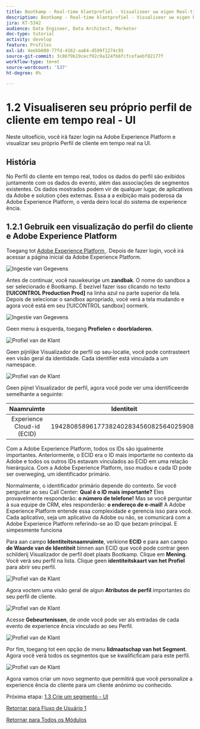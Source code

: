 ```yaml
---
title: Bootkamp - Real-time klantprofiel - Visualiseer uw eigen Real-time klantprofiel - UI - Brazilië
description: Bootkamp - Real-time klantprofiel - Visualiseer uw eigen Real-time klantprofiel - UI - Brazilië
jira: KT-5342
audience: Data Engineer, Data Architect, Marketer
doc-type: tutorial
activity: develop
feature: Profiles
exl-id: 4eebb080-77fd-4162-aa64-d599f1274c93
source-git-commit: 3c86f9b19cecf92c9a324fb6fcfcefaebf82177f
workflow-type: tm+mt
source-wordcount: '537'
ht-degree: 0%

---
```


# 1.2 Visualiseren seu próprio perfil de cliente em tempo real - UI

Neste uitoefício, você irá fazer login na Adobe Experience Platform e visualizar seu próprio Perfil de cliente em tempo real na UI.

## História

No Perfil do cliente em tempo real, todos os dados do perfil são exibidos juntamente com os dados do evento, além das associações de segmentos existentes. Os dados mostrados podem vir de qualquer lugar, de aplicativos da Adobe e solution ções externas. Essa a a exibição mais poderosa da Adobe Experience Platform, o verda deiro local do sistema de experience ência.

## 1.2.1 Gebruik een visualização do perfil do cliente e Adobe Experience Platform

Toegang tot [ Adobe Experience Platform ](https://experience.adobe.com/platform). Depois de fazer login, você irá acessar a página inicial da Adobe Experience Platform.

![ Ingestie van Gegevens ](./images/home.png)

Antes de continuar, você nauwkeurige um **zandbak**. O nome do sandbox a ser selecionado é Bootkamp. É bezível fazer isso clicando no texto **[!UICONTROL Production Prod]** na linha azul na parte superior da tela. Depois de selecionar o sandbox apropriado, você verá a tela mudando e agora você está em seu [!UICONTROL sandbox] oormerk.

![ Ingestie van Gegevens ](./images/sb1.png)

Geen menu à esquerda, toegang **Profielen** e **doorbladeren**.

![ Profiel van de Klant ](./images/homemenu.png)

Geen pijnlijke Visualizador de perfil op seu-locatie, você pode contrasteert een visão geral da identidade. Cada identifier está vinculada a um namespace.

![ Profiel van de Klant ](./images/identities.png)

Geen pijnel Visualizador de perfil, agora você pode ver uma identificeerde semelhante a seguinte:

| Naamruimte | Identiteit |
|:-------------:| :---------------:|
| Experience Cloud-id (ECID) | 19428085896177382402834560825640259081 |

Com a Adobe Experience Platform, todos os IDs são igualmente importantes. Anteriormente, o ECID era o ID mais importante no contexto da Adobe e todos os outros IDs estavam vinculados ao ECID em uma relação hierárquica. Com a Adobe Experience Platform, isso mudou e cada ID pode ser overweging, um identificador primário.

Normalmente, o identificador primário depende do contexto. Se você perguntar ao seu Call Center: **Qual é o ID mais importante?** Eles provavelmente responderão: **o número de telefone!** Mas se você perguntar à sua equipe de CRM, eles responderão: **o endereço de e-mail!** A Adobe Experience Platform entende essa complexidade e gerencia isso para você. Cada aplicativo, seja um aplicativo da Adobe ou não, se comunicará com a Adobe Experience Platform referindo-se ao ID que bezam principal. E simpesmente funciona

Para aan campo **Identiteitsnaamruimte**, verkione **ECID** e para aan campo **de Waarde van de Identiteit** binnen aan ECID que você pode contrar geen schilderij Visualizador de perfil doet plaats Bootkamp. Clique em **Mening**. Você verá seu perfil na lista. Clique geen **identiteitskaart van het Profiel** para abrir seu perfil.

![ Profiel van de Klant ](./images/popupecid.png)

Agora voctem uma visão geral de algun **Atributos de perfil** importantes do seu perfil de cliente.

![ Profiel van de Klant ](./images/profile.png)

Acesse **Gebeurtenissen**, de onde você pode ver als entradas de cada evento de experience ência vinculado ao seu Perfil.

![ Profiel van de Klant ](./images/profileee.png)

Por fim, toegang tot een opção de menu **lidmaatschap van het Segment**. Agora você verá todos os segmentos que se kwalificficam para este perfil.

![ Profiel van de Klant ](./images/profileseg.png)

Agora vamos criar um novo segmento que permitirá que você personalize a experience ência do cliente para um cliente anônimo ou conhecido.

Próxima etapa: [ 1.3 Crie um segmento - UI ](./ex3.md)

[Retornar para Fluxo de Usuário 1](./uc1.md)

[Retornar para Todos os Módulos](../../overview.md)
